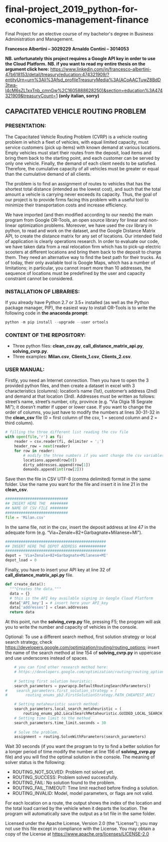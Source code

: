 # final-project_2019_python-for-economics-management-finance
Final Project for an elective course of my bachelor's degree in Business Administration and Management. 

**Francesco Albertini – 3029229**
**Arnaldo Contini – 3014053**

**NB. unfortunately this project requires a Google API key in order to use the Cloud Platform.**
**NB. if you want to read my entire thesis on the argument click here:**
https://www.linkedin.com/in/francesco-albertini-47b618153/detail/treasury/education:474321909/?entityUrn=urn%3Ali%3Afsd_profileTreasuryMedia%3A(ACoAACTuwZ8BdD3twa-I4cM6sZL1xxTnb_cmnGw%2C1605888628250)&section=education%3A474321909&treasuryCount=1
**(only italian, sorry)**

## CAPACITATED VEHICLE ROUTING PROBLEM

### PRESENTATION:

The Capacitated Vehicle Routing Problem (CVRP) is a vehicle routing problem in which a fleet of vehicles, with equal limited capacity, must service customers (pick up items) with known demand at various locations. Empty vehicles must start their routes from the deposit, load items and bring them back to the starting point, and each customer can be served by only one vehicle. Finally, the demand of each client needs to be satisfied. Therefore, the cumulative capacity of all vehicles must be greater or equal than the cumulative demand of all clients.

The problem is to find an assignment of routes to vehicles that has the shortest total distance (intended as the lowest cost), and such that the total amount a vehicle is carrying never exceeds its capacity. Thus, the goal of our project is to provide firms facing this problem with a useful tool to minimize their transportation costs and increase efficiency.

We have imported (and then modified according to our needs) the main program from Google OR-Tools, an open source library for linear and non-linear optimization problems. Moreover, we have used the csv library in python, to read and work on the dataset, and the Google Distance Matrix API, to create the distance matrix for any set of locations.
Our intended field of application is clearly operations research. In order to evaluate our code, we have taken data from a real relocation firm which has to pick-up electric scooters at different locations and bring them back to the deposit to charge them. They need an alternative way to find the best path for their trucks. As of today, their only available tool is Google Maps, which has a number of limitations; in particular, you cannot insert more than 10 addresses, the sequence of locations must be predefined by the user and capacity constraint cannot be considered.

### INSTALLATION OF LIBRARIES:

If you already have Python 2.7 or 3.5+ installed (as well as the Python package manager, PIP), the easiest way to install OR-Tools is to write the following code in **the anaconda prompt**:
``` python
python -m pip install --upgrade --user ortools
```

### CONTENT OF THE REPOSITORY:

- Three python files: **clean_csv.py**, **call_distance_matrix_api.py**, **solving_cvrp.py**.
- Three examples: **Milan.csv**, **Clients_1.csv**, **Clients_2.csv**.

### USER MANUAL:

Firstly, you need an Internet connection. Then you have to open the 3 provided python files, and then create a dataset in excel with 3 characteristics (columns): location’s name (1st), customer’s address (2nd) and demand at that location (3rd). Addresses must be written as follows: street’s name, street’s number, city, province (e.g. “Via Olgia 18 Segrate MI”); it doesn’t matter if upper or lower case. If you want to change the order of columns, you just have to modify the numbers at lines 30-31-32 in the **clean_csv** file (0 = first column of the csv, 1 = second column and 2 = third column).
``` python
# filling the three different list reading the csv file    
with open(file,'r') as fi:
    reader = csv.reader(fi, delimiter = ';')
    header_row = next(reader)
    for row in reader:
        # modify the three numbers if you want change the csv variables order
        locations.append(row[0])
        dirty_addresses.append(row[1])
        demands.append(int(row[2]))
```
Save then the file in CSV UTF-8 (comma delimited) format in the same folder. Use the name you want for the file and insert it in line 21 in the **clean_csv**.
``` python
############################
## INSERT HERE THE  ########
## NAME OF CSV FILE ########
############################
file = 'Milan.csv'
```
In the same file, not in the csv, insert the deposit address at line 47 in the adequate form (e.g. “Via+Zenale+82+Garbagnate+Milanese+MI”).
``` python
#############################################
## INSERT HERE THE DEPOT ADDRESS ############
#############################################
depot = 'Via+Zenale+82+Garbagnate+Milanese+MI'
depot_load = 0
```
Finally, you have to insert your API key at line 32 of **call_distance_matrix_api.py** file.
``` python
def create_data():
  """Creates the data."""
  data = {}
  # this is the API key available signing in Google Cloud Platform
  data['API_key'] = # insert here your API_key
  data['addresses'] = clean.addresses
  return data
```
At this point, run the **solving_cvrp.py** file, pressing F5; the program will ask you to write the number and capacity of vehicles in the console.

Optional: To use a different search method, first solution strategy or local search strategy, check https://developers.google.com/optimization/routing/routing_options; insert the name of the search method at line 154 of **solving_cvrp.py** in uppercase and use underscores instead of spaces.
``` python
    # you can find other research method here:
    # https://developers.google.com/optimization/routing/routing_options
    
    # Setting first solution heuristic:
    search_parameters = pywrapcp.DefaultRoutingSearchParameters()
#    search_parameters.first_solution_strategy = (
#        routing_enums_pb2.FirstSolutionStrategy.PATH_CHEAPEST_ARC)

    # Setting metaheuristic search method:
    search_parameters.local_search_metaheuristic = (
        routing_enums_pb2.LocalSearchMetaheuristic.GUIDED_LOCAL_SEARCH)
    # Setting time limit to the method
    search_parameters.time_limit.seconds = 30
    
    # Solve the problem.
    assignment = routing.SolveWithParameters(search_parameters)
```
Wait 30 seconds (if you want the program to try to find a better solution for a longer period of time modify the number at line 156 of **solving_cvrp.py** file) and you will find the optimal solution in the console. The meaning of solver status is the following:
- ROUTING_NOT_SOLVED: Problem not solved yet.
- ROUTING_SUCCESS: Problem solved successfully.
- ROUTING_FAIL: No solution found to the problem.
- ROUTING_FAIL_TIMEOUT: Time limit reached before finding a solution.
- ROUTING_INVALID: Model, model parameters, or flags are not valid.

For each location on a route, the output shows the index of the location and the total load carried by the vehicle when it departs the location. The program will automatically save the output as a txt file in the same folder.

Licensed under the Apache License, Version 2.0 (the "License"); you may not use this file except in compliance with the License. You may obtain a copy of the License at https://www.apache.org/licenses/LICENSE-2.0
